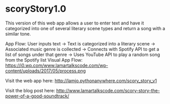 # scoryStory1.0
This version of this web app allows a user to enter text and have it categorized into one of several literary scene types and return a song with a similar tone.

App Flow: User inputs text -> Text is categorized into a literary scene -> Associated music genre is collected -> Connects with Spotify API to get a list of songs under that genre -> Uses YouTube API to play a random song from the Spotify list 
Visual App Flow: https://i0.wp.com/www.lamartalkscode.com/wp-content/uploads/2017/05/process.png

Visit the web app here: http://lamjo.pythonanywhere.com/scory_story_v1

Visit the blog post here: http://www.lamartalkscode.com/scory-story-the-power-of-a-good-soundtrack/
